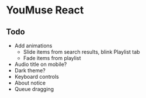 # YouMuse React

## Todo

* Add animations
  * Slide items from search results, blink Playlist tab
  * Fade items from playlist
* Audio title on mobile?
* Dark theme?
* Keyboard controls
* About notice
* Queue dragging
